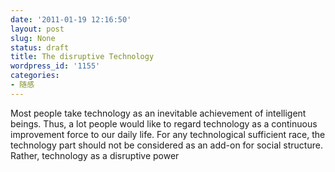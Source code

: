 ```yaml
---
date: '2011-01-19 12:16:50'
layout: post
slug: None
status: draft
title: The disruptive Technology
wordpress_id: '1155'
categories:
- 随感
---
```


Most people take technology as an inevitable achievement of intelligent beings. Thus, a lot people would like to regard technology as a continuous improvement force to our daily life. For any technological sufficient race, the technology part should not be considered as an add-on for social structure. Rather, technology as a disruptive power

